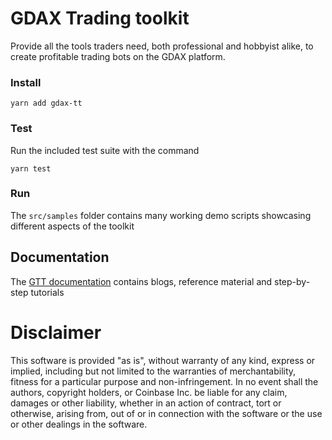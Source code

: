 # GDAX Trading toolkit
Provide all the tools traders need, both professional and hobbyist alike, to create profitable trading bots on the GDAX platform.


### Install
    yarn add gdax-tt

### Test
 Run the included test suite with the command

    yarn test

### Run

The `src/samples` folder contains many working demo scripts showcasing different aspects of the toolkit

## Documentation

The [GTT documentation](https://coinbase.github.io/gdax-tt/) contains blogs, reference material and step-by-step tutorials

# Disclaimer

This software is provided "as is", without warranty of any kind, express or
implied, including but not limited to the warranties of merchantability,
fitness for a particular purpose and non-infringement. In no event shall the
authors, copyright holders, or Coinbase Inc. be liable for any claim, damages or other
liability, whether in an action of contract, tort or otherwise, arising from,
out of or in connection with the software or the use or other dealings in the
software.
